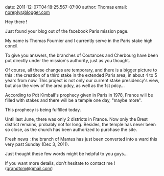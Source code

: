 date: 2011-12-07T04:18:25.567-07:00
author: Thomas
email: noreply@blogger.com

Hey there !

Just found your blog out of the facebook Paris mission page.

My name is Thomas Fournier and I currently serve in the Paris stake high
concil.

To give you answers, the branches of Coutances and Cherbourg have been put
directly under the mission&#39;s authority, just as you thought.

Of course, all these changes are temporary, and there is a bigger picture to
this : the creation of a third stake in the extended Paris area, in about 4 to
5 years from now. This project is not only our current stake presidency&#39;s
view, but also the view of the area pdcy, as well as the 1st pdcy...

According to Pdt Kimball&#39;s prophecy given in Paris in 1978, France will be
filled with stakes and there will be a temple one day, &quot;maybe more&quot;.

This prophecy is being fulfilled today.

Until last June, there was only 2 districts in France. Now only the Brest
district remains, probably not for long. Besides, the temple has never been so
close, as the church has been authorized to purchase the site.

Fresh news : the branch of Mantes has just been converted into a ward this very
past Sunday (Dec 3, 2011).

Just thought these few words might be helpful to you guys...

If you want more details, don&#39;t hesitate to contact me !
(grandtom@gmail.com)
